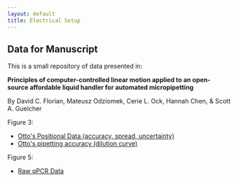 ```yaml
---
layout: default
title: Electrical Setup
---
```


## <i class="fal fa-table"></i> Data for Manuscript

This is a small repository of data presented in:

**Principles of computer-controlled linear motion applied to an open-source affordable liquid handler for automated micropipetting**

By David C. Florian, Mateusz Odziomek, Cerie L. Ock, Hannah Chen, & Scott A. Guelcher

Figure 3:
 - [Otto's Positional Data (accuracy, spread, uncertainty)](#)
 - [Otto's pipetting accuracy (dilution curve)](#)
 
 Figure 5:
 - [Raw qPCR Data](#)
